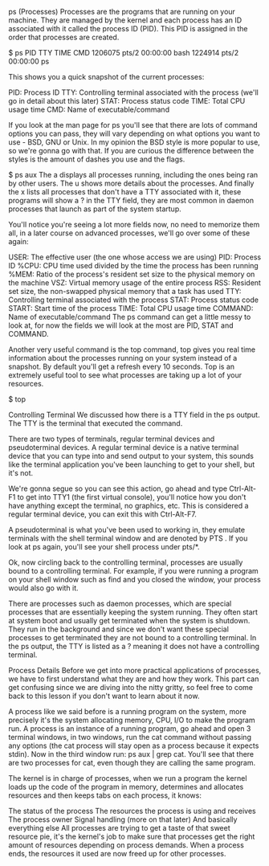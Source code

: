 ps (Processes)
Processes are the programs that are running on your machine. They are managed by the kernel and each process has an ID associated with it called the process ID (PID). This PID is assigned in the order that processes are created.

$ ps
    PID TTY          TIME CMD
1206075 pts/2    00:00:00 bash
1224914 pts/2    00:00:00 ps

This shows you a quick snapshot of the current processes:

PID: Process ID
TTY: Controlling terminal associated with the process (we'll go in detail about this later)
STAT: Process status code
TIME: Total CPU usage time
CMD: Name of executable/command

If you look at the man page for ps you'll see that there are lots of command options you can pass, they will vary depending on what options you want to use - BSD, GNU or Unix. In my opinion the BSD style is more popular to use, so we're gonna go with that. If you are curious the difference between the styles is the amount of dashes you use and the flags.


$ ps aux
The a displays all processes running, including the ones being ran by other users. The u shows more details about the processes. And finally the x lists all processes that don't have a TTY associated with it, these programs will show a ? in the TTY field, they are most common in daemon processes that launch as part of the system startup.

You'll notice you're seeing a lot more fields now, no need to memorize them all, in a later course on advanced processes, we'll go over some of these again:

USER: The effective user (the one whose access we are using)
PID: Process ID
%CPU: CPU time used divided by the time the process has been running
%MEM: Ratio of the process's resident set size to the physical memory on the machine
VSZ: Virtual memory usage of the entire process
RSS: Resident set size, the non-swapped physical memory that a task has used
TTY: Controlling terminal associated with the process
STAT: Process status code
START: Start time of the process
TIME: Total CPU usage time
COMMAND: Name of executable/command
The ps command can get a little messy to look at, for now the fields we will look at the most are PID, STAT and COMMAND.

Another very useful command is the top command, top gives you real time information about the processes running on your system instead of a snapshot. By default you'll get a refresh every 10 seconds. Top is an extremely useful tool to see what processes are taking up a lot of your resources.

$ top

Controlling Terminal
We discussed how there is a TTY field in the ps output. The TTY is the terminal that executed the command.

There are two types of terminals, regular terminal devices and pseudoterminal devices. A regular terminal device is a native terminal device that you can type into and send output to your system, this sounds like the terminal application you've been launching to get to your shell, but it's not.

We're gonna segue so you can see this action, go ahead and type Ctrl-Alt-F1 to get into TTY1 (the first virtual console), you'll notice how you don't have anything except the terminal, no graphics, etc. This is considered a regular terminal device, you can exit this with Ctrl-Alt-F7.

A pseudoterminal is what you've been used to working in, they emulate terminals with the shell terminal window and are denoted by PTS . If you look at ps again, you'll see your shell process under pts/*.

Ok, now circling back to the controlling terminal, processes are usually bound to a controlling terminal. For example, if you were running a program on your shell window such as find and you closed the window, your process would also go with it.

There are processes such as daemon processes, which are special processes that are essentially keeping the system running. They often start at system boot and usually get terminated when the system is shutdown. They run in the background and since we don't want these special processes to get terminated they are not bound to a controlling terminal. In the ps output, the TTY is listed as a ? meaning it does not have a controlling terminal.


Process Details
Before we get into more practical applications of processes, we have to first understand what they are and how they work. This part can get confusing since we are diving into the nitty gritty, so feel free to come back to this lesson if you don't want to learn about it now.

A process like we said before is a running program on the system, more precisely it's the system allocating memory, CPU, I/O to make the program run. A process is an instance of a running program, go ahead and open 3 terminal windows, in two windows, run the cat command without passing any options (the cat process will stay open as a process because it expects stdin). Now in the third window run: ps aux | grep cat. You'll see that there are two processes for cat, even though they are calling the same program.

The kernel is in charge of processes, when we run a program the kernel loads up the code of the program in memory, determines and allocates resources and then keeps tabs on each process, it knows:

The status of the process
The resources the process is using and receives
The process owner
Signal handling (more on that later)
And basically everything else
All processes are trying to get a taste of that sweet resource pie, it's the kernel's job to make sure that processes get the right amount of resources depending on process demands. When a process ends, the resources it used are now freed up for other processes.